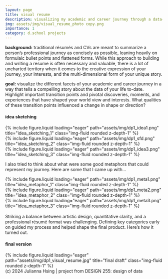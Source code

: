```yaml
---
layout: page
title: visual resume
description: visualizing my academic and career journey through a data-driven story
img: assets/img/visual_resume_photo copy.png
importance: 1
category: d.school projects
---
```


**background:** traditional résumés and CVs are meant to summarize a person’s professional journey as concisely as possible, leaning heavily on formulaic bullet points and flattened forms. While this approach to building and writing a resume is often necessary and valuable, there is a lot of uncharted territory when it comes to the creative expression of your journey, your interests, and the multi-dimensional form of your unique story.

**goal:** visualize the different facets of your academic and career journey in a way that tells a compelling story about the data of your life to-date. Highlight important transition points and pivotal discoveries, moments, and experiences that have shaped your world view and interests. What qualities of these transition points influenced a change in shape or direction?

#### **idea sketching**


<div class="row">
    <div class="col-sm mt-3 mt-md-0">
        {% include figure.liquid loading="eager" path="assets/img/dp1_idea1.png" title="idea_sketching_1" class="img-fluid rounded z-depth-1" %}
    </div>
    <div class="col-sm mt-3 mt-md-0">
        {% include figure.liquid loading="eager" path="assets/img/dp1_sfd.png" title="idea_sketching_2" class="img-fluid rounded z-depth-1" %}
    </div>
    <div class="col-sm mt-3 mt-md-0">
        {% include figure.liquid loading="eager" path="assets/img/dp1_idea3.png" title="idea_sketching_3" class="img-fluid rounded z-depth-1" %}
    </div>
</div>

I also tried to think about what were some good metaphors that could represent my journey. Here are some that I came up with...
<div class="row">
    <div class="col-sm mt-3 mt-md-0">
        {% include figure.liquid loading="eager" path="assets/img/dp1_meta1.png" title="idea_metaphor_1" class="img-fluid rounded z-depth-1" %}
    </div>
    <div class="col-sm mt-3 mt-md-0">
        {% include figure.liquid loading="eager" path="assets/img/dp1_meta2.png" title="idea_metaphor_2" class="img-fluid rounded z-depth-1" %}
    </div>
    <div class="col-sm mt-3 mt-md-0">
        {% include figure.liquid loading="eager" path="assets/img/dp1_meta3.png" title="idea_metaphor_3" class="img-fluid rounded z-depth-1" %}
    </div>
</div>
<br>
Striking a balance between artistic design, quantitative clarity, and a professional résumé format was challenging. Defining key categories early on guided my process and helped shape the final product. Here’s how it turned out.
<br>

#### **final version**
<div class="row">
    <div class="col-sm mt-3 mt-md-0">
        {% include figure.liquid loading="eager" path="assets/img/dp1_visual_resume.jpg" title="final draft" class="img-fluid rounded z-depth-1" %}
    </div>
</div>
<div class="caption">
    (c) 2024 Julianna Hsing | project from DESIGN 255: design of data
</div>
